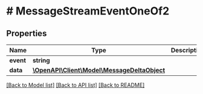 # # MessageStreamEventOneOf2

## Properties

Name | Type | Description | Notes
------------ | ------------- | ------------- | -------------
**event** | **string** |  |
**data** | [**\OpenAPI\Client\Model\MessageDeltaObject**](MessageDeltaObject.md) |  |

[[Back to Model list]](../../README.md#models) [[Back to API list]](../../README.md#endpoints) [[Back to README]](../../README.md)
